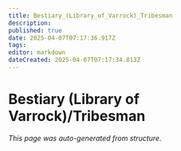 ```yaml
---
title: Bestiary_(Library_of_Varrock)_Tribesman
description: 
published: true
date: 2025-04-07T07:17:36.917Z
tags: 
editor: markdown
dateCreated: 2025-04-07T07:17:34.813Z
---
```


# Bestiary (Library of Varrock)/Tribesman

*This page was auto-generated from structure.*